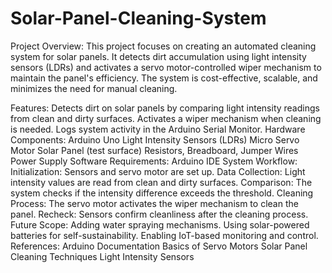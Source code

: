 # Solar-Panel-Cleaning-System
Project Overview:
This project focuses on creating an automated cleaning system for solar panels. It detects dirt accumulation using light intensity sensors (LDRs) and activates a servo motor-controlled wiper mechanism to maintain the panel's efficiency. The system is cost-effective, scalable, and minimizes the need for manual cleaning.

Features:
Detects dirt on solar panels by comparing light intensity readings from clean and dirty surfaces.
Activates a wiper mechanism when cleaning is needed.
Logs system activity in the Arduino Serial Monitor.
Hardware Components:
Arduino Uno
Light Intensity Sensors (LDRs)
Micro Servo Motor
Solar Panel (test surface)
Resistors, Breadboard, Jumper Wires
Power Supply
Software Requirements:
Arduino IDE
System Workflow:
Initialization: Sensors and servo motor are set up.
Data Collection: Light intensity values are read from clean and dirty surfaces.
Comparison: The system checks if the intensity difference exceeds the threshold.
Cleaning Process: The servo motor activates the wiper mechanism to clean the panel.
Recheck: Sensors confirm cleanliness after the cleaning process.
Future Scope:
Adding water spraying mechanisms.
Using solar-powered batteries for self-sustainability.
Enabling IoT-based monitoring and control.
References:
Arduino Documentation
Basics of Servo Motors
Solar Panel Cleaning Techniques
Light Intensity Sensors





